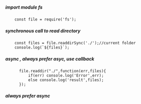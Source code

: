 ##### import module fs
        const file = require('fs');

##### synchronous call to read directory
        const files = file.readdirSync('./');//current folder
        console.log(`${files}`);


##### async , always prefer asyc, use callback
          file.readdir("./",function(err,files){
              if(err) console.log('Error',err);
              else console.log('result',files);
          });
          
          
##### always prefer async           
